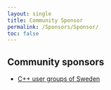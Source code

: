 ```yaml
---
layout: single
title: Community Sponsor
permalink: /Sponsors/Sponsor/
toc: false
---
```


## Community sponsors
- [C++ user groups of Sweden](https://www.swedencpp.se/)
